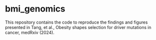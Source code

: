 # bmi_genomics

This repository contains the code to reproduce the findings and figures presented in Tang, et al., Obesity shapes selection for driver mutations in cancer, medRxiv (2024).

